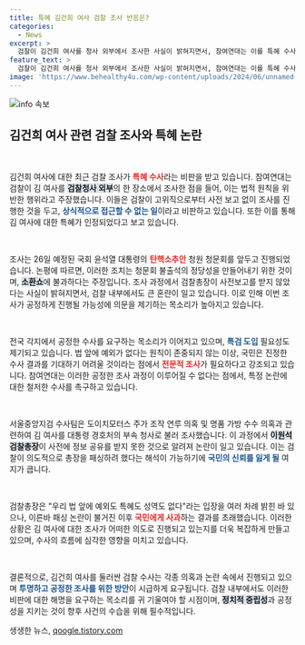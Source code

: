 ```yaml
---
title: 특혜 김건희 여사 검찰 조사 반응은?
categories:
  - News
excerpt: >
  검찰이 김건희 여사를 청사 외부에서 조사한 사실이 밝혀지면서, 참여연대는 이를 특혜 수사라 비판하며 특검 도입을 촉구했습니다. 법 앞의 평등이 깨졌다는 이들의 주장과 함께, 청문회 앞두고 소환의도가 의심받고 있는 상황입니다. 클릭해서 자세한 내용을 확인하세요!
feature_text: >
  검찰이 김건희 여사를 청사 외부에서 조사한 사실이 밝혀지면서, 참여연대는 이를 특혜 수사라 비판하며 특검 도입을 촉구했습니다. 법 앞의 평등이 깨졌다는 이들의 주장과 함께, 청문회 앞두고 소환의도가 의심받고 있는 상황입니다. 클릭해서 자세한 내용을 확인하세요!
image: 'https://www.behealthy4u.com/wp-content/uploads/2024/06/unnamed-file.png'
---
```


<p><img src="https://www.behealthy4u.com/wp-content/uploads/2024/06/unnamed-file.png" alt="info 속보" /></p>

<h2 data-ke-size="size26">김건희 여사 관련 검찰 조사와 특혜 논란</h2>

<p data-ke-size="size16">&nbsp;</p>

<p>김건희 여사에 대한 최근 검찰 조사가 <b><span style="color: #ee2323;">특혜 수사</span></b>라는 비판을 받고 있습니다. 참여연대는 검찰이 김 여사를 <b><span style="background-color: #21538527;">검찰청사 외부</span></b>의 한 장소에서 조사한 점을 들어, 이는 법적 원칙을 위반한 행위라고 주장했습니다. 이들은 검찰이 고위직으로부터 사전 보고 없이 조사를 진행한 것을 두고, <b><span style="color: #1a5490;">상식적으로 접근할 수 없는 일</span></b>이라고 비판하고 있습니다. 또한 이를 통해 김 여사에 대한 특혜가 인정되었다고 보고 있습니다.</p>

<p data-ke-size="size16">&nbsp;</p>

<p>조사는 26일 예정된 국회 윤석열 대통령의 <b><span style="color: #ee2323;">탄핵소추안</span></b> 청원 청문회를 앞두고 진행되었습니다. 논평에 따르면, 이러한 조치는 청문회 불출석의 정당성을 만들어내기 위한 것이며, <b><span style="background-color: #21538527;">소환쇼</span></b>에 불과하다는 주장입니다. 조사 과정에서 검찰총장이 사전보고를 받지 않았다는 사실이 밝혀지면서, 검찰 내부에서도 큰 혼란이 일고 있습니다. 이로 인해 이번 조사가 공정하게 진행될 가능성에 의문을 제기하는 목소리가 높아지고 있습니다.</p>

<p data-ke-size="size16">&nbsp;</p>

<p>전국 각지에서 공정한 수사를 요구하는 목소리가 이어지고 있으며, <b><span style="color: #1a5490;">특검 도입</span></b> 필요성도 제기되고 있습니다. 법 앞에 예외가 없다는 원칙이 존중되지 않는 이상, 국민은 진정한 수사 결과를 기대하기 어려울 것이라는 점에서 <b><span style="color: #ee2323;">전문적 조사</span></b>가 필요하다고 강조되고 있습니다. 참여연대는 이러한 공정한 조사 과정이 이루어질 수 없다는 점에서, 특정 논란에 대한 철저한 수사를 촉구하고 있습니다.</p>

<p data-ke-size="size16">&nbsp;</p>

<p>서울중앙지검 수사팀은 도이치모터스 주가 조작 연루 의혹 및 명품 가방 수수 의혹과 관련하여 김 여사를 대통령 경호처의 부속 청사로 불러 조사했습니다. 이 과정에서 <b><span style="background-color: #21538527;">이원석 검찰총장</span></b>이 사전에 정보 공유를 받지 못한 것으로 알려져 논란이 일고 있습니다. 이는 검찰이 의도적으로 총장을 패싱하려 했다는 해석이 가능하기에 <b><span style="color: #1a5490;">국민의 신뢰를 잃게 될</span></b> 여지가 큽니다.</p>

<p data-ke-size="size16">&nbsp;</p>

<p>검찰총장은 "우리 법 앞에 예외도 특혜도 성역도 없다"라는 입장을 여러 차례 밝힌 바 있으나, 이른바 패싱 논란이 불거진 이후 <b><span style="color: #ee2323;">국민에게 사과</span></b>하는 결과를 초래했습니다. 이러한 상황은 김 여사에 대한 조사가 어떠한 의도로 진행되고 있는지를 더욱 복잡하게 만들고 있으며, 수사의 흐름에 심각한 영향을 미치고 있습니다. </p>

<p data-ke-size="size16">&nbsp;</p>

<p>결론적으로, 김건희 여사를 둘러싼 검찰 수사는 각종 의혹과 논란 속에서 진행되고 있으며 <b><span style="color: #1a5490;">투명하고 공정한 조사를 위한 방안</span></b>이 시급하게 요구됩니다. 검찰 내부에서도 이러한 비판에 대한 해명을 요구하는 목소리를 귀 기울여야 할 시점이며, <b><span style="background-color: #21538527;">정치적 중립성</span></b>과 공정성을 지키는 것이 향후 사건의 수습을 위해 필수적입니다.</p>
생생한 뉴스, <a href="https://qoogle.tistory.com" rel="dofollow">qoogle.tistory.com</a>


